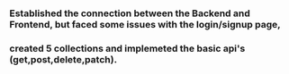 ### Established the connection between the Backend and Frontend, but faced some issues with the login/signup page,
### created 5 collections and implemeted the basic api's (get,post,delete,patch).
